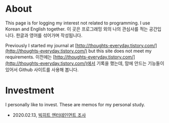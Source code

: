 
# About

This page is for logging my interest not related to programming. I use Korean and English together.
이 곳은 프로그래밍 외의 나의 관심사를 적는 공간입니다. 한글과 영어를 섞어가며 작성됩니다.

Previously I started my journal at [http://thoughts-everyday.tistory.com/](http://thoughts-everyday.tistory.com/) but this site does not meet my requirements.
이전에는 [http://thoughts-everyday.tistory.com/](http://thoughts-everyday.tistory.com/)에서 기록을 했는데, 맘에 안드는 기능들이 있어서 Github 사이트를 사용해 봅니다.

# Investment

I personally like to invest. These are memos for my personal study.

- 2020.02.13, [빅히트 엔터테인먼트 조사](post/20210213-bighit-entertainment.md)


